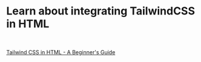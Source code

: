 # Learn about integrating TailwindCSS in HTML
<br>

[Tailwind CSS in HTML - A Beginner's Guide](https://joefelix.hashnode.dev/tailwind-css-in-html-a-beginners-guide)
